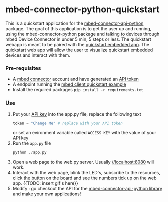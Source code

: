 # mbed-connector-python-quickstart
This is a quickstart application for the [mbed-connector-api-python](https://github.com/armmbed/mbed-connector-api-python) package. 
The goal of this application is to get the user up and running, using the mbed-connector-python package and talking to devices through mbed Device Connector in under 5 min, 5 steps or less.
The quickstart webapp is meant to be paired with the [quickstart embedded app](https://github.com/ARMmbed/mbed-client-quickstart). The quickstart web app will allow the user to visualize quickstart embedded devices and interact with them. 

### Pre-requisites
- A [mbed connector](https://connector.mbed.com) account and have generated an [API token](https://connector.mbed.com/#accesskeys)
- A endpoint running the [mbed client quickstart example](https://github.com/ARMmbed/mbed-client-quickstart)
- Install the required packages `pip install -r requirements.txt`

### Use
1. Put your [API key](https://connector.mbed.com/#accesskeys) into the app.py file, replace the following text
    ```python
    token = "Change Me" # replace with your API token
    ```
    or set an evironment variable called `ACCESS_KEY` with the value of your API key
2. Run the `app.py` file
    ```python
    python ./app.py
    ```
3. Open a web page to the web.py server. Usually [//localhost:8080](//localhost:8080) will work. 
4. Interact with the web page, blink the LED's, subscribe to the resources, click the button on the board and see the numbers tick up on the web app.
    {{TODO: insert gif's here}}
5. Modify : go checkout the API for the [mbed-connector-api-python library](https://docs.mbed.com/docs/mbed-connector-api-python/en/latest/) and make your own applications!

